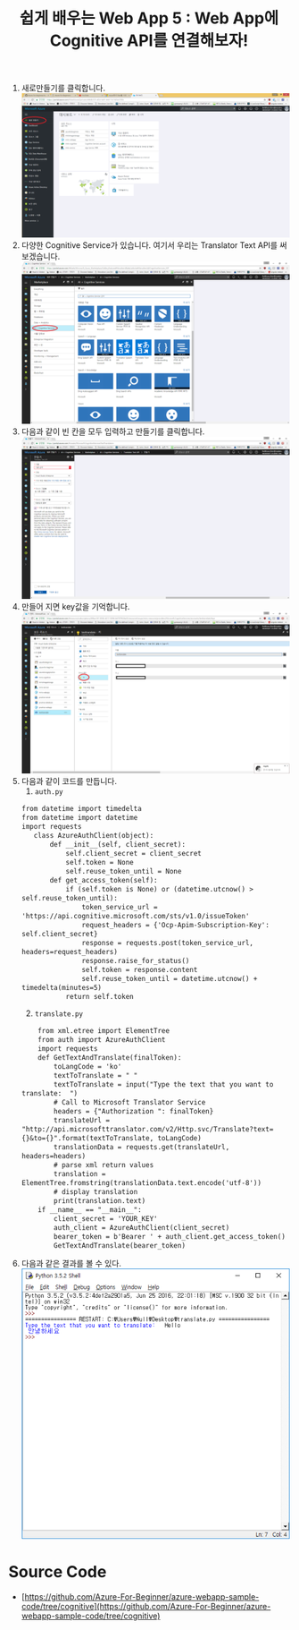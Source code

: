﻿---
layout: post
title: "쉽게 배우는 Web App 5 : Web App에 Cognitive API를 연결해보자!"
featimg: azure-logo.jpg
categories: [Web Application]
tag: [webapp]
---

1. 새로만들기를 클릭합니다.
![그림](/img/webapp/cognitive/login_success.png)
2. 다양한 Cognitive Service가 있습니다. 여기서 우리는 Translator Text API를 써보겠습니다.
![그림](/img/webapp/cognitive/kind.PNG)
3. 다음과 같이 빈 칸을 모두 입력하고 만들기를 클릭합니다.
![그림](/img/webapp/cognitive/create.png)
4. 만들어 지면 key값을 기억합니다.
![그림](/img/webapp/cognitive/key.png)
5. 다음과 같이 코드를 만듭니다.
	1. `auth.py`
	```
    from datetime import timedelta
	from datetime import datetime
	import requests
       class AzureAuthClient(object):
           def __init__(self, client_secret):
               self.client_secret = client_secret
               self.token = None
               self.reuse_token_until = None
           def get_access_token(self):
               if (self.token is None) or (datetime.utcnow() > self.reuse_token_until):
                   token_service_url = 'https://api.cognitive.microsoft.com/sts/v1.0/issueToken'
                   request_headers = {'Ocp-Apim-Subscription-Key': self.client_secret}
                   response = requests.post(token_service_url, headers=request_headers)
                   response.raise_for_status()
                   self.token = response.content
                   self.reuse_token_until = datetime.utcnow() + timedelta(minutes=5)
               return self.token
    ```
    2. `translate.py`
    ```
    	from xml.etree import ElementTree
        from auth import AzureAuthClient
        import requests
        def GetTextAndTranslate(finalToken):
            toLangCode = 'ko'
            textToTranslate = " "
            textToTranslate = input("Type the text that you want to translate:  ")
            # Call to Microsoft Translator Service
            headers = {"Authorization ": finalToken}
            translateUrl = "http://api.microsofttranslator.com/v2/Http.svc/Translate?text={}&to={}".format(textToTranslate, toLangCode)
            translationData = requests.get(translateUrl, headers=headers)
            # parse xml return values
            translation = ElementTree.fromstring(translationData.text.encode('utf-8'))
            # display translation
            print(translation.text)
        if __name__ == "__main__":
            client_secret = 'YOUR_KEY'
            auth_client = AzureAuthClient(client_secret)
            bearer_token = b'Bearer ' + auth_client.get_access_token()
            GetTextAndTranslate(bearer_token)
    ```
6. 다음과 같은 결과를 볼 수 있다.
![그림](/img/webapp/cognitive/result.png)

# Source Code
* [https://github.com/Azure-For-Beginner/azure-webapp-sample-code/tree/cognitive](https://github.com/Azure-For-Beginner/azure-webapp-sample-code/tree/cognitive)